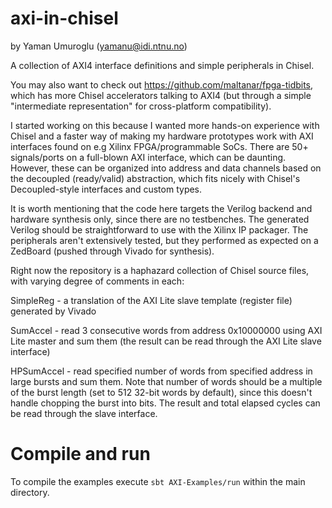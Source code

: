 # axi-in-chisel
by Yaman Umuroglu (yamanu@idi.ntnu.no)

A collection of AXI4 interface definitions and simple peripherals in Chisel.

You may also want to check out <https://github.com/maltanar/fpga-tidbits>, which has more Chisel accelerators talking to AXI4 (but through a simple "intermediate representation" for cross-platform compatibility).

I started working on this because I wanted more hands-on experience with Chisel and a faster way of making my hardware prototypes work with AXI interfaces found on e.g Xilinx FPGA/programmable SoCs. There are 50+ signals/ports on a full-blown AXI interface, which can be daunting. However, these can be organized into address and data channels based on the decoupled (ready/valid) abstraction, which fits nicely with Chisel's Decoupled-style interfaces and custom types.

It is worth mentioning that the code here targets the Verilog backend and hardware synthesis only, since there are no testbenches. The generated Verilog should be straightforward to use with the Xilinx IP packager. The peripherals aren't extensively tested, but they performed as expected on a ZedBoard (pushed through Vivado for synthesis).

Right now the repository is a haphazard collection of Chisel source files, with varying degree of comments in each:

SimpleReg - a translation of the AXI Lite slave template (register file) generated by Vivado

SumAccel - read 3 consecutive words from address 0x10000000 using AXI Lite master and sum them (the result can be read through the AXI Lite slave interface)

HPSumAccel - read specified number of words from specified address in large bursts and sum them. Note that number of words should be a multiple of the burst length (set to 512 32-bit words by default), since this doesn't handle chopping the burst into bits. The result and total elapsed cycles can be read through the slave interface.

# Compile and run

To compile the examples execute `sbt AXI-Examples/run` within the main directory.
